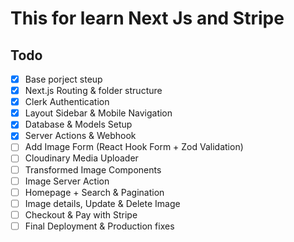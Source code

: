 # This for learn Next Js and Stripe

## Todo

- [x] Base porject steup
- [x] Next.js Routing & folder structure
- [x] Clerk Authentication
- [x] Layout Sidebar & Mobile Navigation
- [x] Database & Models Setup
- [x] Server Actions & Webhook
- [ ] Add Image Form (React Hook Form + Zod Validation)
- [ ] Cloudinary Media Uploader
- [ ] Transformed Image Components
- [ ] Image Server Action
- [ ] Homepage + Search & Pagination
- [ ] Image details, Update & Delete Image
- [ ] Checkout & Pay with Stripe
- [ ] Final Deployment & Production fixes
